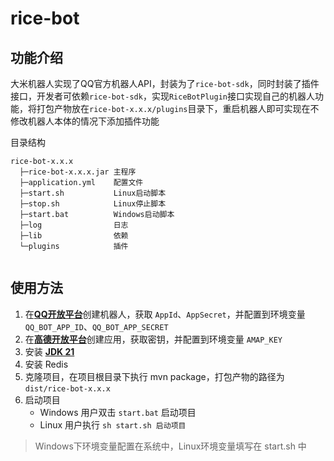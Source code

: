 # rice-bot
## 功能介绍
大米机器人实现了QQ官方机器人API，封装为了`rice-bot-sdk`，同时封装了插件接口，开发者可依赖`rice-bot-sdk`，实现`RiceBotPlugin`接口实现自己的机器人功能，将打包产物放在`rice-bot-x.x.x/plugins`目录下，重启机器人即可实现在不修改机器人本体的情况下添加插件功能

目录结构
```text
rice-bot-x.x.x
  ├─rice-bot-x.x.x.jar 主程序
  ├─application.yml    配置文件
  ├─start.sh           Linux启动脚本
  ├─stop.sh            Linux停止脚本
  ├─start.bat          Windows启动脚本
  ├─log                日志
  ├─lib                依赖
  └─plugins            插件
  
```
## 使用方法
1. 在[**QQ开放平台**](https://q.qq.com/)创建机器人，获取 `AppId`、`AppSecret`，并配置到环境变量`QQ_BOT_APP_ID`、`QQ_BOT_APP_SECRET`
2. 在[**高德开放平台**](https://lbs.amap.com/)创建应用，获取密钥，并配置到环境变量 `AMAP_KEY`
2. 安装 [**JDK 21**](https://www.oracle.com/cn/java/technologies/downloads/#java21) 
3. 安装 Redis 
4. 克隆项目，在项目根目录下执行 mvn package，打包产物的路径为 `dist/rice-bot-x.x.x`
5. 启动项目
   - Windows 用户双击 `start.bat` 启动项目
   - Linux 用户执行 `sh start.sh 启动项目`
> Windows下环境变量配置在系统中，Linux环境变量填写在 start.sh 中